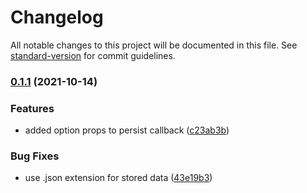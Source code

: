 # Changelog

All notable changes to this project will be documented in this file. See [standard-version](https://github.com/conventional-changelog/standard-version) for commit guidelines.

### [0.1.1](https://github.com/jakobrosenberg/persistable/compare/v0.1.0...v0.1.1) (2021-10-14)


### Features

* added option props to persist callback ([c23ab3b](https://github.com/jakobrosenberg/persistable/commit/c23ab3bc7a46105b1a3b0ac8b8a9846f3ee8b2a1))


### Bug Fixes

* use .json extension for stored data ([43e19b3](https://github.com/jakobrosenberg/persistable/commit/43e19b365ad714076402c4fa4c2ff04410594152))
